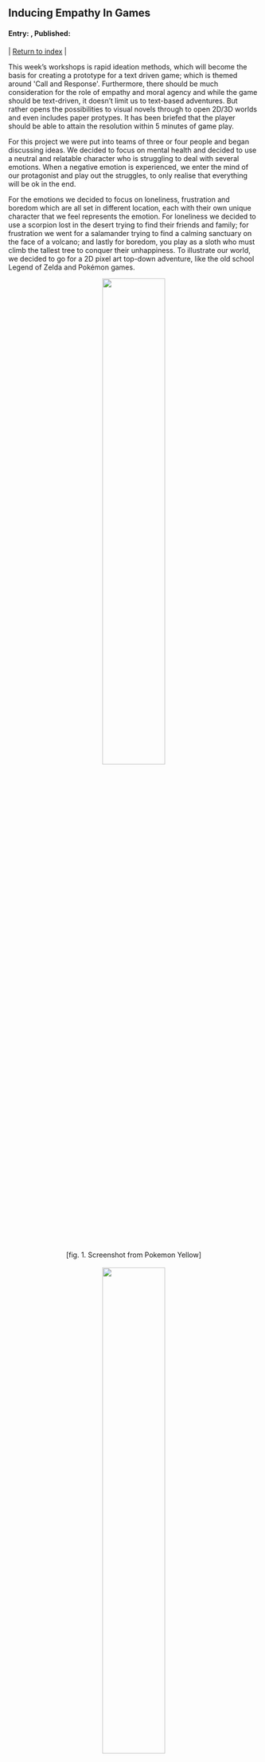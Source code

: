 ## Inducing Empathy In Games
#### Entry: <span id="index"></span>, Published: <span id="published"></span>

<span class="priv_entry" style="display: inline;"></span>
| 
[Return to index](../)
| 
<span class="next_entry" style="display: inline;"></span>

<!-- Points to write about.
- 
- lack of leardership
- unorganised
- No GDD, lack of kamban board
- Lost sight of main goal.
  - narrative
  - protray emotion
- bringing it all together.
- WS - Not paying enought attenct to the Nural board.
  - and not doing the activatie assigned.
  - 

##
Title:  rapid ideation/prototype??
##

- This has made relise that i need to pay a bit more attachen
- Rapid Ideation and Prototypeing methods.

- Empathy....
  - Talk about the games in the paper and how we could of importerated aspect of them into our game.
  - and relate this to how we mabe missed the main gole pf the project.

-->
This week’s workshops is rapid ideation methods, which will become the basis for creating a prototype for a text driven game; which is themed around 'Call and Response'. Furthermore, there should be much consideration for the role of empathy and moral agency and while the game should be text-driven, it doesn’t limit us to text-based adventures. But rather opens the possibilities to visual novels through to open 2D/3D worlds and even includes paper protypes. It has been briefed that the player should be able to attain the resolution within 5 minutes of game play.  

For this project we were put into teams of three or four people and began discussing ideas. We decided to focus on mental health and decided to use a neutral and relatable character who is struggling to deal with several emotions. When a negative emotion is experienced, we enter the mind of our protagonist and play out the struggles, to only realise that everything will be ok in the end.

For the emotions we decided to focus on loneliness, frustration and boredom which are all set in different location, each with their own unique character that we feel represents the emotion. For loneliness we decided to use a scorpion lost in the desert trying to find their friends and family; for frustration we went for a salamander trying to find a calming sanctuary on the face of a volcano; and lastly for boredom, you play as a sloth who must climb the tallest tree to conquer their unhappiness. To illustrate our world, we decided to go for a 2D pixel art top-down adventure, like the old school Legend of Zelda and Pokémon games.

<p style="text-align: center;">
<img src="../resources/j3-pokemon.jpg" style="margin-left: auto; margin-right: auto; width: 50%" >
<br />
[fig. 1. Screenshot from Pokemon Yellow]
<br />
<br />
<img src="../resources/j3-zelda.png" style="margin-left: auto; margin-right: auto; width: 50%" >
<br />
[fig. 2. Screenshot from The Legend of Zelda]
</p>
<br />

[Image-Pokimon][Fig. 1] [Image-Zelder][Fig. 2]

However, somewhere along the lines we lost (or forgot) the emotional dialogue aspect and overlooked how we were going to induce empathy on the player. In a later workshop at university each team was given a piece of writing to read and we were given 'Designing Game to Foster Empathy' [[1](#c1)] witch was really fitting since it something that we lost during the design process of our project. The paper has an incredibly insightful literature review of different forms of empathy taken from many areas of research. Furthermore, it gives several suggestions and principles for incorporating empathy into games and rounds off the paper by giving some example 'games for good'. So, let’s take a dive into the paper and have a look at how we could of better incorporated empathy into our game. 

The literature review begins with explaining that empathy is an important area of research, which has been investigated in a wind rage of fields from conflict resolution and psychology to health care training and even pre-school education. However, in social science it can be described as two broad categories of empathy [[2](#c2)]. The first 'cognitive empathy' which refers to intentionally taking another person' point of view. While on the other hand, 'emotional empathy' can be divided into two subcategories, parallel and reactive. Parallel empathy is understanding vicarious experience of another emotional state. While reactive is described as an emotional response that is dissimilar to what the other person is experiencing [[2](#c2)]. 

The paper then follows up with a wealth of information regarding these two board areas of research, however, it is a bit beyond the scope of this article. Therefore, we'll now begin to look at some of the suggestions and principals suggested in Belman and Flanagan’s article. Moreover, the authors also make a point that these are an evolving set of principles rather than a comprehensive set of guidelines.

### Principle 1
 *Players are more likely to empathise when an intentional effort is made when the game begins. This can be approached explicitly or via a more subtle encouragement focusing on an empathetic posture. However, if empathetic induction is ineffective from the offset, most players will play "unempathetically".* [[1](#c1)]

This principle makes me think of the opening scene of 'Ori and The Blind forest' [fig. 3] which induces empathy right from the offset, that is then conveyed throughout the story. It begins by giving the backstory of the joys and struggles of how we got to where we are now which then takes a dark turn of mourning and loneliness which comes across quite explicitly. There approach induces empathy really well, that it even brings a tear to the eyes of many players.

<p style="text-align: center;">
<img src="../resources/J3-Ori.jpg" style="margin-left: auto; margin-right: auto; width: 50%" >
<br />
[fig. 3. Ori and the Blind Forest Logo and artwork]
</p>



With this in mind, I feel that we failed to convey the empathy onto the player. Rather than giving a backstory of 'how we got here', 'what are the struggles' and 'why we fell this way'; We just jumped straight in with 'hey, give me empathy because I’m lonely' without giving any dialogue or narrative to why we fell this way. We completely missed the point that the story was meant to be set during lockdown during the covid-19 pandemic and that’s why our main protagonist felt so lonely. If we had conveyed this message, it would of been relatable for many players and would of had a much greater chance of inducing empathy on the end-users.

### Principle 2
*Give players specific recommendations about how their actions can address the issues represented in the game* [[1](c1)]


Belman and Flanagan further build on this principle by giving an example about assisting peers at risk of suicide in non-player characters (NPCs). They continue by suggesting that it is important that the behaviours are modelled accurately which could be a discouraging task to undertake. However, within student projects they often fallback on iconic representations rather than realistic behaviours, for example, a thunderstorm hover over the head of a suicidal NPCs head, which can be a useful representation in video games. However, it should be decided on a case-by-case basis whether an iconic or true-to-life representation is appropriate given the projects goals.

In my opinion 'This War of Mine' [[3](#c3)][fig. 4][fig, 5] is an fantastic example of a true-to-life representation of depression. In the game you play as a group of civilians, trying to survive in a besieged city; lacking essential items such as food and medicine; in danger of being shot by snipers or raided during the night by armed bandits and given constant moral dilemmas. Each of these aspects contributes to the mental state of the characters, as they become sad they begin to move slower, slouch over as they walk and voice their concerns through short dialogue. As the characters become depressed, they become almost unplayable, they refuse to participate in any activity and often remain in their beds for the entire day. It up to the player to instruct the remaining civilians to comfort, encourage and nurture them back to health. All of this can cause the player to feel a great deal of empathy and when things are going horrible wrong it can even cause a state of helplessness.

<p style="text-align: center;">
<img src="../resources/j3-ThisWarOfMineLogo.jpg" style="margin-left: auto; margin-right: auto; width: 50%" >
<br />
[fig. 4. This War of Mine, Logo and Artwork]
<br />
<br />
<img src="../resources/j3-ThiswarOfMineShalter.jpg" style="margin-left: auto; margin-right: auto; width: 50%" >
<br />
[fig. 5. This War of Mine, Civilian shalter]
</p>
<br />

While the amount of detail in 'This War of Mine' is well outside of the scope of our project there are certainly aspects that could have been incorporated. For example, we used still frames of our protagonist and a short amount of dialogue relating to the upcoming emotional state, if the player fails the activity its game over, they are simply to unhappy to continue. However, we could have included visual representation of the emotions that the player could interact with. For instance, our protagonist, a dog, starts in a basket and is to Lonny to leave. We should have included a chew toy that the player could interact with, though if the lonely mission were incomplete, it would give a short empathetic piece of dialogue to why they don’t want to play with the chew toy. This would also signal that the player must complete the current task before being able to continue the game and would further fix the issue of the game abruptly ending. Which on reflection is a terrible design choose, since if the player had depressed them self, they could interpret it as there’s no hope if you fail, which is certainly not the case. Furthermore, in the mini games, to depict the current emotional state of the character we simpler used a cop-out of a happiness bar. However, we could have used different sprites to represent a happy, neutral and unhappy state. Lastly it wouldn’t have been to difficult to adjusted the move speed of the character depending on the emotional state further emphasising the struggle of depression and building greater empathy on the player.

### Principle 3

*A short burst of emotional empathy works well if desired outcomes to not require significant shifts in how players’ beliefs about themselves, the world, or themselves in relation to the world. But if these kinds of shifts are a design goal, the game should integrate both cognitive and emotional empathy* [[1](c1)]

Personally, I fell this is another thing that 'This War of Mine' does really well. Throughout the game several NPCs will arrive to your shelter and ask for help. Sometimes to go recuse someone while other times they could be asking for supplies to survive or seeking to join your shelter. They further play on this with their choose of character, for instance using children for some situations, which could bias the players decision depending on the circumstances. However, the players decision doesn’t overly affect the outcome of the game, it may change the mood of some characters depending on their belief system. Usually after such encounter, a short message will appear in the characters bio, sometimes they agree with the player while others will disagree. It often feels like the game is trying to challenge the player perception on the situation, when a character disagrees. This can sometimes leave the player feeling guilty for their original chooses.

We could have incorporated something similar, just without the level of depth in 'This War of Mine'. For instance, we could have implemented a collectable system. Let's say, in the forest scene you must collect hanging fruit, while climbing the tree. At some point during the ascend you meet an NPC who is also struggling and in desperate need food for their family. On encountering said NPC it could of started a short amount dialogue explaining their situation, which then give the player the option to either share some of the collected fruit or not. As the player is about to complete the minigame, they could meet another NPC with an opposing view to challenge the players perspective and maybe even leave the player feeling guilty for their decision. However, no matter of the player chooses the outcome of the minigame does not change.

### Principle 4

*Emphasize points of similarity between the player and people or groups with whom they are supposed to empathize, but beware of provoking defensive avoidance.* [[1](c1)]

In 'This War of Mine' the similarities will come from the fact that most players are just civilians, however if the player was a former or current military personnel it may provoke a defensive avoidance response. However, in our game we choose to use an animal, such as a common pet that people often relate to and we choose to keep it free from gender in an attempt to further appeal to player. However, this approach could also cause to some players to avoid the emotional response intended. 

## Conclusion  
In this post we have briefly explored some of the contributing factors of empathy. Furthermore, we have evaluated different principals to better incorporate empathy into games. During my interpretation of these principals, I have given some examples of some game that I feel have achieved the desired outcome. What’s more I have then explored how these mechanics could of been incorporated into my own project.


<br />

### Cites
##### All citations are available in a single [bibtex file](../references.bib)

<p id="c1">
[1] J. Belman and M. Flanagan, “Designing games to foster empathy,” International Journal of Cognitive Technology, vol. 15, no. 1, p. 11, 2010.
</p>

<p id="c1">
[2] W. G. Stephan, K. Finlayet al., “The role of empathy in improving intergrouprelations,”  Journal of Social issues, vol. 55, no. 4, pp. 729–743, 1999.
</p>



### Other Resources
**Ori and the blind forest**: https://www.orithegame.com/  [Last Accessed: 05 october 2021]  
**This war of mine**: https://www.thiswarofmine.com/  [Last Accessed: 05 october 2021]  

<br />
<br />

<span class="priv_entry" style="display: inline;"></span>
| 
[Return to index](../)
| 
<span class="next_entry" style="display: inline;"></span>

<br />
<br />

**Please refer to the [Licences and Sources](../resources/licences-and-sources) document for content used from external sources along with usage and licence infomation**

<br />

<script>
// Store the entry id and published values in a JS script, to make life easier with updateing links.
entry_id  = 3
published = "05-10-21" 
week = 3

document.getElementById("index").innerHTML = entry_id
document.getElementById("published").innerHTML   = `${published} (Week: ${week})`


next_page = "journal_"+ (entry_id + 1)
priv_page = "journal_"+ (entry_id - 1)

next_links = document.getElementsByClassName("next_entry")
priv_links = document.getElementsByClassName("priv_entry")

// atempt to fetch the next page. 
// if we get an ok responce display the next links, 
// otherwise we have most likely reaced the end.
fetch('./'+next_page+'.html')
    .then (
        responce => {
        if ( responce.ok ) 
            for ( let i in next_links )
                next_links[i].innerHTML = '<a href="./'+next_page+'">Next ></a>'
        }
    )

// only display the priv page link if we have gone past the first page.
// theres no need to fetch the prv page, since we know the min id is 0
if (entry_id > 0)
    for ( let i in priv_links )
        priv_links[i].innerHTML = '<a href="./'+priv_page+'">< Priv</a>'


</script>